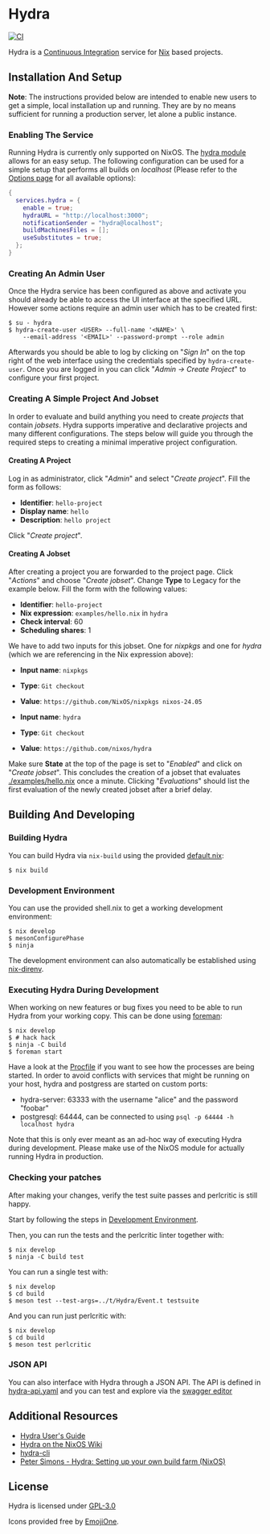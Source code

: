 # Hydra

[![CI](https://github.com/NixOS/hydra/workflows/Test/badge.svg)](https://github.com/NixOS/hydra/actions)

Hydra is a [Continuous Integration](https://en.wikipedia.org/wiki/Continuous_integration) service for [Nix](https://nixos.org/nix) based projects.

## Installation And Setup

**Note**: The instructions provided below are intended to enable new users to get a simple, local installation up and running. They are by no means sufficient for running a production server, let alone a public instance.

### Enabling The Service
Running Hydra is currently only supported on NixOS. The [hydra module](https://github.com/NixOS/nixpkgs/blob/release-20.03/nixos/modules/services/continuous-integration/hydra/default.nix) allows for an easy setup. The following configuration can be used for a simple setup that performs all builds on _localhost_ (Please refer to the [Options page](https://nixos.org/nixos/options.html#services.hydra) for all available options):

```nix
{
  services.hydra = {
    enable = true;
    hydraURL = "http://localhost:3000";
    notificationSender = "hydra@localhost";
    buildMachinesFiles = [];
    useSubstitutes = true;
  };
}
```
### Creating An Admin User
Once the Hydra service has been configured as above and activate you should already be able to access the UI interface at the specified URL. However some actions require an admin user which has to be created first:

```
$ su - hydra
$ hydra-create-user <USER> --full-name '<NAME>' \
    --email-address '<EMAIL>' --password-prompt --role admin
```

Afterwards you should be able to log by clicking on "_Sign In_" on the top right of the web interface using the credentials specified by `hydra-create-user`. Once you are logged in you can click "_Admin -> Create Project_" to configure your first project.

### Creating A Simple Project And Jobset
In order to evaluate and build anything you need to create _projects_ that contain _jobsets_. Hydra supports imperative and declarative projects and many different configurations. The steps below will guide you through the required steps to creating a minimal imperative project configuration.

#### Creating A Project
Log in as administrator, click "_Admin_" and select "_Create project_". Fill the form as follows:

- **Identifier**: `hello-project`
- **Display name**: `hello`
- **Description**: `hello project`

Click "_Create project_".

#### Creating A Jobset
After creating a project you are forwarded to the project page. Click "_Actions_" and choose "_Create jobset_". Change **Type** to Legacy for the example below. Fill the form with the following values:

- **Identifier**: `hello-project`
- **Nix expression**: `examples/hello.nix` in `hydra`
- **Check interval**: 60
- **Scheduling shares**: 1

We have to add two inputs for this jobset. One for _nixpkgs_ and one for _hydra_ (which we are referencing in the Nix expression above):

- **Input name**: `nixpkgs`
- **Type**: `Git checkout`
- **Value**: `https://github.com/NixOS/nixpkgs nixos-24.05`

- **Input name**: `hydra`
- **Type**: `Git checkout`
- **Value**: `https://github.com/nixos/hydra`

Make sure **State** at the top of the page is set to "_Enabled_" and click on "_Create jobset_". This concludes the creation of a jobset that evaluates [./examples/hello.nix](./examples/hello.nix) once a minute. Clicking "_Evaluations_" should list the first evaluation of the newly created jobset after a brief delay.

## Building And Developing

### Building Hydra

You can build Hydra via `nix-build` using the provided [default.nix](./default.nix):

```
$ nix build
```

### Development Environment

You can use the provided shell.nix to get a working development environment:
```
$ nix develop
$ mesonConfigurePhase
$ ninja
```

The development environment can also automatically be established using [nix-direnv](https://github.com/nix-community/nix-direnv).

### Executing Hydra During Development

When working on new features or bug fixes you need to be able to run Hydra from your working copy. This
can be done using [foreman](https://github.com/ddollar/foreman):

```
$ nix develop
$ # hack hack
$ ninja -C build
$ foreman start
```

Have a look at the [Procfile](./Procfile) if you want to see how the processes are being started. In order to avoid
conflicts with services that might be running on your host, hydra and postgress are started on custom ports:

- hydra-server: 63333 with the username "alice" and the password "foobar"
- postgresql: 64444, can be connected to using `psql -p 64444 -h localhost hydra`

Note that this is only ever meant as an ad-hoc way of executing Hydra during development. Please make use of the
NixOS module for actually running Hydra in production.

### Checking your patches

After making your changes, verify the test suite passes and perlcritic is still happy.

Start by following the steps in [Development Environment](#development-environment).

Then, you can run the tests and the perlcritic linter together with:

```console
$ nix develop
$ ninja -C build test
```

You can run a single test with:

```
$ nix develop
$ cd build
$ meson test --test-args=../t/Hydra/Event.t testsuite
```

And you can run just perlcritic with:

```
$ nix develop
$ cd build
$ meson test perlcritic
```

### JSON API

You can also interface with Hydra through a JSON API. The API is defined in [hydra-api.yaml](./hydra-api.yaml) and you can test and explore via the [swagger editor](https://editor.swagger.io/?url=https://raw.githubusercontent.com/NixOS/hydra/master/hydra-api.yaml)

## Additional Resources

- [Hydra User's Guide](https://nixos.org/hydra/manual/)
- [Hydra on the NixOS Wiki](https://wiki.nixos.org/wiki/Hydra)
- [hydra-cli](https://github.com/nlewo/hydra-cli)
- [Peter Simons - Hydra: Setting up your own build farm (NixOS)](https://www.youtube.com/watch?v=RXV0Y5Bn-QQ)

## License
Hydra is licensed under [GPL-3.0](./COPYING)

Icons provided free by [EmojiOne](http://emojione.com).
